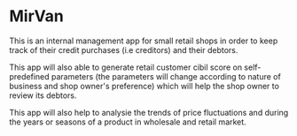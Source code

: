 # MirVan

This is an internal management app for small retail shops in order to keep track of their credit purchases (i.e creditors) and their debtors.

This app will also able to generate retail customer cibil score on self-predefined parameters (the parameters will change according to nature of business and shop owner's preference) which will help the shop owner to review its debtors.

This app will also help to analysie the trends of price fluctuations and during the years or seasons of a product in wholesale and retail market.

